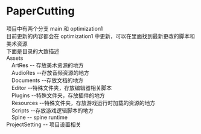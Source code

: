 # PaperCutting
项目中有两个分支 main 和 optimization1<br>
目前更新的内容都会在 optimization1 中更新，可以在里面找到最新更改的脚本和美术资源<br>
下面是目录的大致描述<br>
Assets<br>
&emsp;ArtRes   -- 存放美术资源的地方<br>
&emsp;AudioRes --存放音频资源的地方<br>
&emsp;Documents --存放文档的地方<br>
&emsp;Editor --特殊文件夹，存放编辑器相关脚本<br>
&emsp;Plugins --特殊文件夹，存放插件的地方<br>
&emsp;Resources --特殊文件夹，存放游戏运行时加载的资源的地方<br>
&emsp;Scripts --存放游戏逻辑脚本的地方<br>
&emsp;Spine -- spine runtime <br>
ProjectSetting -- 项目设置相关 <br>
